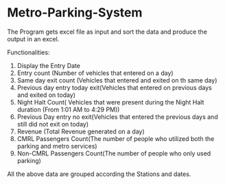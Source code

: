 # Metro-Parking-System
The Program gets excel file as input and sort the data and produce the output in an excel.

Functionalities:
1) Display the Entry Date
2) Entry count (Number of vehicles that entered on a day)
3) Same day exit count (Vehicles that entered and exited on th same day)
4) Previous day entry today exit(Vehicles that entered on previous days and exited on today)
5) Night Halt Count( Vehicles that were present during the Night Halt duration (From 1:01 AM to 4:29 PM))
6) Previous Day entry no exit(Vehicles that entered the previous days and still did not exit on today)
7) Revenue (Total Revenue generated on a day)
8) CMRL Passengers Count(The number of people who utilized both the parking and metro services)
9) Non-CMRL Passengers Count(The number of people who only used parking)

 All the above data are grouped according the Stations and dates.
